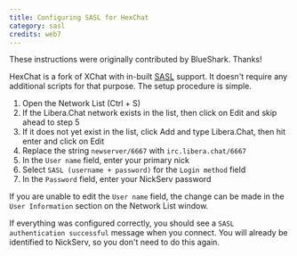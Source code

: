 ```yaml
---
title: Configuring SASL for HexChat
category: sasl
credits: web7
---
```


These instructions were originally contributed by BlueShark. Thanks!

HexChat is a fork of XChat with in-built [SASL](/guides/sasl) support.
It doesn't require any additional scripts for that purpose. The setup
procedure is simple.

1. Open the Network List (Ctrl + S)
2. If the Libera.Chat network exists in the list, then click on Edit and skip
   ahead to step 5
3. If it does not yet exist in the list, click Add and type Libera.Chat,
   then hit enter and click on Edit
4. Replace the string `newserver/6667` with `irc.libera.chat/6667`
5. In the `User name` field, enter your primary nick
6. Select `SASL (username + password)` for the `Login method` field
7. In the `Password` field, enter your NickServ password

If you are unable to edit the `User name` field, the change can be made in the
`User Information` section on the Network List window.

If everything was configured correctly, you should see a
`SASL authentication successful` message when you connect. You will already be
identified to NickServ, so you don't need to do this again.
